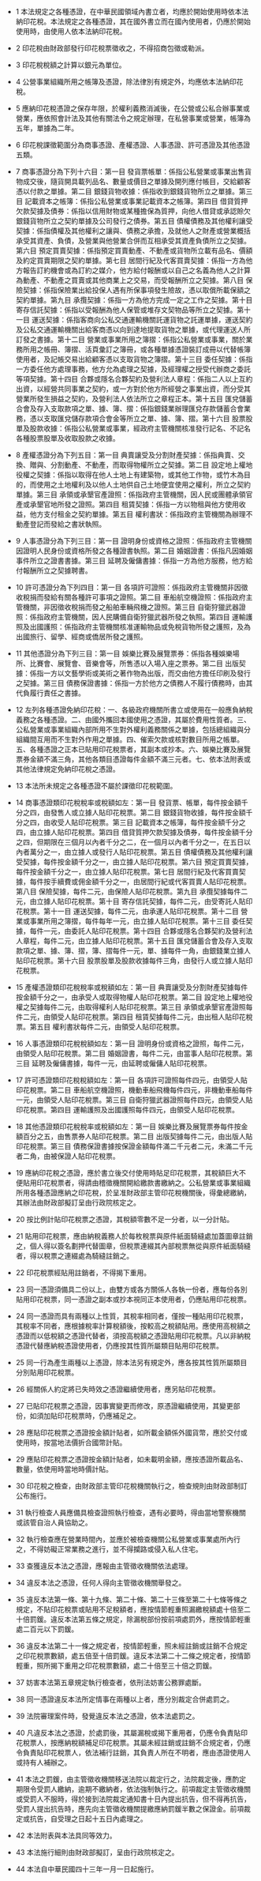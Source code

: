 * 1 本法規定之各種憑證，在中華民國領域內書立者，均應於開始使用時依本法納印花稅。本法規定之各種憑證，其在國外書立而在國內使用者，仍應於開始使用時，由使用人依本法納印花稅。

* 2 印花稅由財政部發行印花稅票徵收之，不得招商包徵或勒派。

* 3 印花稅稅額之計算以銀元為單位。

* 4 公營事業組織所用之帳簿及憑證，除法律別有規定外，均應依本法納印花稅。

* 5 應納印花稅憑證之保存年限，於權利義務消滅後，在公營或公私合辦事業或營業，應依照會計法及其他有關法令之規定辦理，在私營事業或營業，帳簿為五年，單據為二年。

* 6 印花稅課徵範圍分為商事憑證、產權憑證、人事憑證、許可憑證及其他憑證五類。

* 7 商事憑證分為下列十六目：第一目 發貨票帳單：係指公私營業或事業出售貨物成交後，隨貨開具載列品名、數量或價目之單據及開列應付帳目，交給顧客憑以付款之單據。第二目 銀錢貨物收據：係指收到銀錢貨物所立之單據。第三目 記載資本之帳簿：係指公私營業或事業記載資本之帳簿。第四目 借貸質押欠款契據及債券：係指以信用財物或某種擔保為質押，向他人借貸或承認賒欠銀錢貨物所立之契約單據及公司發行之債券。第五目 債權債務及其他權利讓受契據：係指債權及其他權利之讓與、債務之承擔，及就他人之財產或營業概括承受其資產、負債，及營業與他營業合併而互相承受其資產負債所立之契據。第六目 預定買賣契據：係指預定買賣動產、不動產或貨物所立載有品名、價額及約定買賣期限之契約單據。第七目 居間行紀及代客買賣契據：係指一方為他方報告訂約機會或為訂約之媒介，他方給付報酬或以自己之名義為他人之計算為動產、不動產之買賣或其他商業上之交易，而受報酬所立之契據。第八目 保險契據：係指保險業出給投保人遇有所保事項發生險故，憑以取償所載保額之契約單據。第九目 承攬契據：係指一方為他方完成一定之工作之契據。第十目 寄存信託契據：係指以受報酬為他人保管或堆存文契物品等所立之契據。第十一目 運送契據：係指客商向公私交通運輸機關託運貨物之託運單據，運送契約及公私交通運輸機關出給客商憑以向到達地提取貨物之單據，或代理運送人所訂發之書據。第十二目 營業或事業所用之簿摺：係指公私營業或事業，關於業務所用之帳冊、簿摺、活頁彙訂之簿冊，或各種單據憑證裝訂成冊以代替帳簿使用者，及記帳交易出給顧客憑以支取貨物之簿摺。第十三目 委任契據：係指一方委任他方處理事務，他方允為處理之契據，及經理權之授受代辦商之委託等項契據。第十四目 合夥或隱名合夥契約及營利法人章程：係指二人以上互約出資，以經營共同事業之契約，或一方對於他方所經營之事業出資，而分受其營業所發生損益之契約，及營利法人依法所立之章程正本。第十五目 匯兌儲蓄合會及存入支取款項之單、據、簿、摺：係指銀錢業辦理匯兌存款儲蓄合會業務，憑以支取匯兌儲存款項合會金等所立之單、據、簿、摺。第十六目 股票股單及股款收據：係指公私營業或事業，經政府主管機關核准發行記名、不記名各種股票股單及收取股款之收據。

* 8 產權憑證分為下列五目：第一目 典賣讓受及分割財產契據：係指典賣、交換、贈與、分割動產、不動產，而取得物權所立之契據。第二目 設定地上權地役權之契據：係指以取得在他人土地上有建築物，或其他工作物，或竹木為目的，而使用之土地權利及以他人土地供自己土地便宜使用之權利，所立之契約單據。第三目 承領或承墾官產證照：係指政府主管機關，因人民或團體承領官產或承墾官地所發之證照。第四目 租賃契據：係指一方以物租與他方使用收益，他方支付租金之契約單據。第五目 權利書狀：係指政府主管機關為辦理不動產登記而發給之書狀執照。

* 9 人事憑證分為下列三目：第一目 證明身份或資格之證照：係指政府主管機關因證明人民身份或資格所發之各種證書執照。第二目 婚姻證書：係指凡因婚姻事件所立之證書書據。第三目 延聘及僱傭書據：係指一方為他方服務，他方給付報酬所立之契據聘書。

* 10 許可憑證分為下列四目：第一目 各項許可證照：係指政府主管機關非因徵收稅捐而發給有關各種許可事項之證照。第二目 車船航空機證照：係指政府主管機關，非因徵收稅捐而發之船舶車輛飛機之證照。第三目 自衛狩獵武器證照：係指政府主管機關，因人民購備自衛狩獵武器所發之執照。第四目 運輸護照及出國護照：係指政府主管機關核准運輸物品或免稅貨物所發之護照，及為出國旅行、留學、經商或僑居所發之護照。

* 11 其他憑證分為下列三目：第一目 娛樂比賽及展覽票券：係指各種娛樂場所、比賽會、展覽會、音樂會等，所售憑以入場入座之票券。第二目 出版契據：係指一方以文藝學術或美術之著作物為出版，而交由他方擔任印刷及發行之契據。第三目 債務保證書據：係指一方於他方之債務人不履行債務時，由其代負履行責任之書據。

* 12 左列各種憑證免納印花稅：一、各級政府機關所書立或使用在一般應負納稅義務之各種憑證。二、由國外攜回本國使用之憑證，其屬於費用性質者。三、公私營業或事業組織內部所用不生對外權利義務關係之單據，包括總組織與分組織間互用而不生對外作用之單據。四、催索欠款或核對數目所用之帳單。五、各種憑證之正本已貼用印花稅票者，其副本或抄本。六、娛樂比賽及展覽票券金額不滿三角，其他各類目憑證每件金額不滿三元者。七、依本法附表或其他法律規定免納印花稅之憑證。

* 13 本法所未規定之各種憑證不屬於課徵印花稅範圍。

* 14 商事憑證類印花稅稅率或稅額如左：第一目 發貨票、帳單，每件按金額千分之四，由發售人或立據人貼印花稅票。第二目 銀錢貨物收據，每件按金額千分之四，由收受人貼印花稅票。第三目 記載資本之帳簿，每件按金額千分之四，由立據人貼印花稅票。第四目 借貸質押欠款契據及債券，每件按金額千分之四，但期限在三個月以內者千分之二，在一個月以內者千分之一，在五日以內者萬分之一，由立據人或發行人貼印花稅票。第五目 債權債務及其他權利讓受契據，每件按金額千分之一，由立據人貼印花稅票。第六目 預定買賣契據，每件按金額千分之一，由立據人貼印花稅票。第七目 居間行紀及代客買賣契據，每件按手續費或佣金額千分之一，由居間行紀或代客買賣人貼印花稅票。第八目 保險契據，每件二元，由保險人貼印花稅票。第九目 承攬契據每件二元，由立據人貼印花稅票。第十目 寄存信託契據，每件二元，由受寄託人貼印花稅票。第十一目 運送契據，每件二元，由承運人貼印花稅票。第十二目 營業或事業所用之簿摺，每件每年一元，由立據人貼印花稅票。第十三目 委任契據，每件一元，由委託人貼印花稅票。第十四目 合夥或隱名合夥契約及營利法人章程，每件二元，由立據人貼印花稅票。第十五目 匯兌儲蓄合會及存入支取款項之單、據、簿、摺，簿、摺每件一元，單、據每件一角，由銀錢業立據人貼印花稅票。第十六目 股票股單及股款收據每件三角，由發行人或立據人貼印花稅票。

* 15 產權憑證類印花稅稅率或稅額如左：第一目 典賣讓受及分割財產契據每件按金額千分之一，由承受人或取得物權人貼印花稅票。第二目 設定地上權地役權之契據每件二元，由取得權利人貼印花稅票。第三目 承領或承墾官產證照每件二元，由領受人貼印花稅票。第四目 租賃契據每件二元，由出租人貼印花稅票。第五目 權利書狀每件二元，由領受人貼印花稅票。

* 16 人事憑證類印花稅稅額如左：第一目 證明身份或資格之證照，每件二元，由領受人貼印花稅票。第二目 婚姻證書，每件二元，由當事人貼印花稅票。第三目 延聘及僱傭書據，每件一元，由延聘或僱傭人貼印花稅票。

* 17 許可憑證類印花稅稅額如左：第一目 各項許可證照每件四元，由領受人貼印花稅票。第二目 車船航空機證照，機動車船飛機每件四元，非機動車船每件一元，由領受人貼印花稅票。第三目 自衛狩獵武器證照每件四元，由領受人貼印花稅票。第四目 運輸護照及出國護照每件四元，由領受人貼印花稅票。

* 18 其他憑證類印花稅稅率或稅額如左：第一目 娛樂比賽及展覽票券每件按金額百分之五，由售票券人貼印花稅票。第二目 出版契據每件二元，由出版人貼印花稅票。第三目 債務保證書據按保證金額每件滿二千元者二元，未滿二千元者二角，由被保證人貼印花稅票。

* 19 應納印花稅之憑證，應於書立後交付使用時貼足印花稅票，其稅額巨大不便貼用印花稅票者，得請由稽徵機關開給繳款書繳納之。公私營業或事業組織所用各種憑證應納之印花稅，於呈准財政部主管印花稅機關後，得彙總繳納，其辦法由財政部擬訂呈由行政院核定之。

* 20 按比例計貼印花稅票之憑證，其稅額零數不足一分者，以一分計貼。

* 21 貼用印花稅票，應由納稅義務人於每枚稅票與原件紙面騎縫處加蓋圖章註銷之，個人得以簽名劃押代替圖章，但稅票連綴其內部稅票無從與原件紙面騎縫者，得以稅票之連綴處為騎縫註銷之。

* 22 印花稅票經貼用註銷者，不得揭下重用。

* 23 同一憑證須備具二份以上，由雙方或各方關係人各執一份者，應每份各別貼用印花稅票，同一憑證之副本或抄本視同正本使用者，仍應貼用印花稅票。

* 24 同一憑證而具有兩種以上性質，其稅率相同者，僅按一種貼用印花稅票，其稅率不同者，應根據稅率計算稅額後，按較高之稅額貼用。應使用高稅額之憑證而以低稅額之憑證代替者，須按高稅額之憑證貼用印花稅票。凡以非納稅憑證代替應納稅憑證使用者，仍應按其性質所屬類目貼用印花稅票。

* 25 同一行為產生兩種以上憑證，除本法另有規定外，應各按其性質所屬類目分別貼用印花稅票。

* 26 經關係人約定將已失時效之憑證繼續使用者，應另貼印花稅票。

* 27 已貼印花稅票之憑證，因事實變更而修改，原憑證繼續使用，其變更部份，如須加貼印花稅票時，仍應補足之。

* 28 應貼印花稅票之憑證按金額計貼者，如所載金額係外國貨幣，應於交付或使用時，按當地法價折合國幣計貼。

* 29 應貼印花稅票之憑證按金額計貼者，如未載明金額，應按憑證所載品名、數量，依使用時當地時價計貼。

* 30 印花稅之檢查，由財政部主管印花稅機關執行之，檢查規則由財政部制訂公布施行。

* 31 執行檢查人員應備具檢查證照執行檢查，遇有必要時，得由當地警察機關或該管自治人員協助之。

* 32 執行檢查應在營業時間內，並應於被檢查機關公私營業或事業處所內行之，不得妨礙正常業務之進行，並不得攔路或侵入私人住宅。

* 33 查獲違反本法之憑證，應報由主管徵收機關依法處理。

* 34 違反本法之憑證，任何人得向主管徵收機關舉發之。

* 35 違反本法第一條、第十九條、第二十條、第二十三條至第二十七條等條之規定，不貼印花稅票或貼用不足稅額者，應按情節輕重照漏繳稅額處十倍至二十倍罰鍰。違反本法第五條之規定，除漏稅部份按前項處罰外，應按情節輕重處二百元以下罰鍰。

* 36 違反本法第二十一條之規定者，按情節輕重，照未經註銷或註銷不合規定之印花稅票數額，處五倍至十倍罰鍰。違反本法第二十二條之規定者，按情節輕重，照所揭下重用之印花稅票數額，處二十倍至三十倍之罰鍰。

* 37 妨害本法第五章規定執行檢查者，依刑法妨害公務罪處斷。

* 38 同一憑證違反本法所定情事在兩種以上者，應分別裁定合併處罰之。

* 39 法院審理案件時，發覺違反本法之憑證，依本法處罰之。

* 40 凡違反本法之憑證，於處罰後，其屬漏稅或揭下重用者，仍應令負責貼印花稅票人，按應納稅額補足印花稅票。其屬未經註銷或註銷不合規定者，仍應令負責貼印花稅票人，依法補行註銷，其負責人所在不明者，應由憑證使用人或持有人補辦之。

* 41 本法之罰鍰，由主管徵收機關移送法院以裁定行之，法院裁定後，應酌定期限令受罰人繳納，逾期不繳納者，依法強制執行之。前項裁定主管徵收機關或受罰人不服時，得於接到法院裁定通知書十日內提出抗告，但不得再抗告，受罰人提出抗告時，應先向主管徵收機關提繳應納罰鍰半數之保證金。前項裁定或抗告，自受理之日起十五日內處理之。

* 42 本法附表與本法具同等效力。

* 43 本法施行細則由財政部擬訂，呈由行政院核定之。

* 44 本法自中華民國四十三年一月一日起施行。

